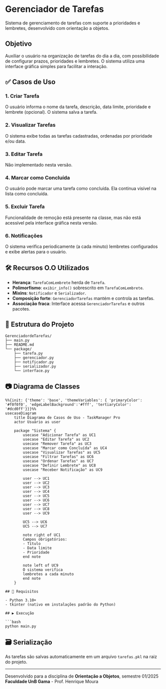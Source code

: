 # Gerenciador de Tarefas

Sistema de gerenciamento de tarefas com suporte a prioridades e lembretes, desenvolvido com orientação a objetos.

## Objetivo

Auxiliar o usuário na organização de tarefas do dia a dia, com possibilidade de configurar prazos, prioridades e lembretes. O sistema utiliza uma interface gráfica simples para facilitar a interação.

## ✅ Casos de Uso

### 1. Criar Tarefa
O usuário informa o nome da tarefa, descrição, data limite, prioridade e lembrete (opcional). O sistema salva a tarefa.

### 2. Visualizar Tarefas
O sistema exibe todas as tarefas cadastradas, ordenadas por prioridade e/ou data.

### 3. Editar Tarefa
Não implementado nesta versão.

### 4. Marcar como Concluída
O usuário pode marcar uma tarefa como concluída. Ela continua visível na lista como concluída.

### 5. Excluir Tarefa
Funcionalidade de remoção está presente na classe, mas não está acessível pela interface gráfica nesta versão.

### 6. Notificações
O sistema verifica periodicamente (a cada minuto) lembretes configurados e exibe alertas para o usuário.

## 🛠️ Recursos O.O Utilizados

- **Herança**: `TarefaComLembrete` herda de `Tarefa`.
- **Polimorfismo**: `exibir_info()` sobrescrito em `TarefaComLembrete`.
- **Mixins**: `Notificador` e `Serializador`.
- **Composição forte**: `GerenciadorTarefas` mantém e controla as tarefas.
- **Associação fraca**: Interface acessa `GerenciadorTarefas` e outros pacotes.

## 📁 Estrutura do Projeto

```
GerenciadordeTarefas/
├── main.py
├── README.md
└── package/
    ├── tarefa.py
    ├── gerenciador.py
    ├── notificador.py
    ├── serializador.py
    └── interface.py
```
## 📷 Diagrama de Classes

```mermaid
%%{init: {'theme': 'base', 'themeVariables': { 'primaryColor': '#f0f0f0', 'edgeLabelBackground':'#fff', 'tertiaryColor': '#dcd0ff'}}}%%
usecaseDiagram
    title Diagrama de Casos de Uso - TaskManager Pro
    actor Usuário as user
    
    package "Sistema" {
        usecase "Adicionar Tarefa" as UC1
        usecase "Editar Tarefa" as UC2
        usecase "Remover Tarefa" as UC3
        usecase "Marcar como Concluída" as UC4
        usecase "Visualizar Tarefas" as UC5
        usecase "Filtrar Tarefas" as UC6
        usecase "Ordenar Tarefas" as UC7
        usecase "Definir Lembrete" as UC8
        usecase "Receber Notificação" as UC9
        
        user --> UC1
        user --> UC2
        user --> UC3
        user --> UC4
        user --> UC5
        user --> UC6
        user --> UC7
        user --> UC8
        user --> UC9
        
        UC5 --> UC6
        UC5 --> UC7
        
        note right of UC1
        Campos obrigatórios:
        - Título
        - Data limite
        - Prioridade
        end note
        
        note left of UC9
        O sistema verifica
        lembretes a cada minuto
        end note
    }

## 🐍 Requisitos

- Python 3.10+
- tkinter (nativo em instalações padrão do Python)

## ▶️ Execução

```bash
python main.py
```

## 🗃️ Serialização

As tarefas são salvas automaticamente em um arquivo `tarefas.pkl` na raiz do projeto.

---

Desenvolvido para a disciplina de **Orientação a Objetos**, semestre 01/2025  
**Faculdade UnB Gama** - Prof. Henrique Moura
